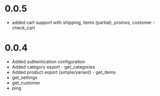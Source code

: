 # 0.0.5
- added cart support with shipping, items (partial), promos, customer - check_cart

# 0.0.4
- Added authentication configuration
- Added category export - get_categories
- Added product export (simple/variant) - get_items
- get_settings
- get_customer
- ping
